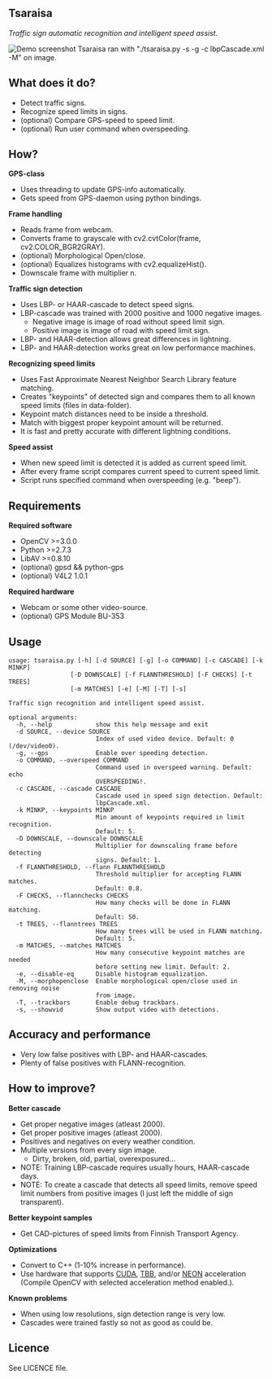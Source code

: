 Tsaraisa
-

_Traffic sign automatic recognition and intelligent speed assist._

![Demo screenshot](https://github.com/putsi/tsaraisa/raw/master/tsaraisa.png "Driving on icy Finnish road")
Tsaraisa ran with "./tsaraisa.py -s -g -c lbpCascade.xml -M" on image.

What does it do?
-
* Detect traffic signs.
* Recognize speed limits in signs.
* (optional) Compare GPS-speed to speed limit.
* (optional) Run user command when overspeeding.

How?
-
**GPS-class**
* Uses threading to update GPS-info automatically.
* Gets speed from GPS-daemon using python bindings.

**Frame handling**
* Reads frame from webcam.
* Converts frame to grayscale with cv2.cvtColor(frame, cv2.COLOR_BGR2GRAY).
* (optional) Morphological Open/close.
* (optional) Equalizes histograms with cv2.equalizeHist().
* Downscale frame with multiplier n.

**Traffic sign detection**
* Uses LBP- or HAAR-cascade to detect speed signs.
* LBP-cascade was trained with 2000 positive and 1000 negative images.
  * Negative image is image of road without speed limit sign.
  * Positive image is image of road with speed limit sign.
* LBP- and HAAR-detection allows great differences in lightning.
* LBP- and HAAR-detection works great on low performance machines.

**Recognizing speed limits**
* Uses Fast Approximate Nearest Neighbor Search Library feature matching.
* Creates "keypoints" of detected sign and compares them to all known speed limits (files in data-folder).
* Keypoint match distances need to be inside a threshold.
* Match with biggest proper keypoint amount will be returned.
* It is fast and pretty accurate with different lightning conditions.

**Speed assist**
* When new speed limit is detected it is added as current speed limit.
* After every frame script compares current speed to current speed limit.
* Script runs specified command when overspeeding (e.g. "beep").

Requirements
-
**Required software**
* OpenCV >=3.0.0
* Python >=2.7.3
* LibAV >=0.8.10
* (optional) gpsd && python-gps
* (optional) V4L2 1.0.1

**Required hardware**
* Webcam or some other video-source.
* (optional) GPS Module BU-353

Usage
-
```
usage: tsaraisa.py [-h] [-d SOURCE] [-g] [-o COMMAND] [-c CASCADE] [-k MINKP]
                 [-D DOWNSCALE] [-f FLANNTHRESHOLD] [-F CHECKS] [-t TREES]
                 [-m MATCHES] [-e] [-M] [-T] [-s]

Traffic sign recognition and intelligent speed assist.

optional arguments:
  -h, --help            show this help message and exit
  -d SOURCE, --device SOURCE
                        Index of used video device. Default: 0 (/dev/video0).
  -g, --gps             Enable over speeding detection.
  -o COMMAND, --overspeed COMMAND
                        Command used in overspeed warning. Default: echo
                        OVERSPEEDING!.
  -c CASCADE, --cascade CASCADE
                        Cascade used in speed sign detection. Default:
                        lbpCascade.xml.
  -k MINKP, --keypoints MINKP
                        Min amount of keypoints required in limit recognition.
                        Default: 5.
  -D DOWNSCALE, --downscale DOWNSCALE
                        Multiplier for downscaling frame before detecting
                        signs. Default: 1.
  -f FLANNTHRESHOLD, --flann FLANNTHRESHOLD
                        Threshold multiplier for accepting FLANN matches.
                        Default: 0.8.
  -F CHECKS, --flannchecks CHECKS
                        How many checks will be done in FLANN matching.
                        Default: 50.
  -t TREES, --flanntrees TREES
                        How many trees will be used in FLANN matching.
                        Default: 5.
  -m MATCHES, --matches MATCHES
                        How many consecutive keypoint matches are needed
                        before setting new limit. Default: 2.
  -e, --disable-eq      Disable histogram equalization.
  -M, --morphopenclose  Enable morphological open/close used in removing noise
                        from image.
  -T, --trackbars       Enable debug trackbars.
  -s, --showvid         Show output video with detections.
```

Accuracy and performance
-
* Very low false positives with LBP- and HAAR-cascades.
* Plenty of false positives with FLANN-recognition.

How to improve?
-
**Better cascade**
* Get proper negative images (atleast 2000).
* Get proper positive images (atleast 2000).
* Positives and negatives on every weather condition.
* Multiple versions from every sign image.
  * Dirty, broken, old, partial, overexposured...
* NOTE: Training LBP-cascade requires usually hours, HAAR-cascade days.
* NOTE: To create a cascade that detects all speed limits, remove speed limit numbers from positive images (I just left the middle of sign transparent).

**Better keypoint samples**
* Get CAD-pictures of speed limits from Finnish Transport Agency.

**Optimizations**
* Convert to C++ (1-10% increase in performance).
* Use hardware that supports [CUDA](http://opencv.org/platforms/cuda.html), [TBB](https://www.threadingbuildingblocks.org/), and/or [NEON](http://www.arm.com/products/processors/technologies/neon.php) acceleration (Compile OpenCV with selected acceleration method enabled.).

**Known problems**
* When using low resolutions, sign detection range is very low.
* Cascades were trained fastly so not as good as could be.

Licence
-
See LICENCE file.

